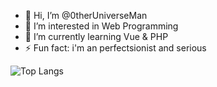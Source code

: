 - 👋 Hi, I’m @0therUniverseMan
- 👀 I’m interested in Web Programming
- 🌱 I’m currently learning Vue & PHP 
- ⚡ Fun fact: i'm an perfectsionist and serious

<!---
0therUniverseMan/0therUniverseMan is a ✨ special ✨ repository because its `README.md` (this file) appears on your GitHub profile.
You can click the Preview link to take a look at your changes. https://github.com/0therUniverseMan
--->

![Top Langs](https://github-readme-stats.vercel.app/api/top-langs/?username=0therUniverseMana&langs_count=12)
